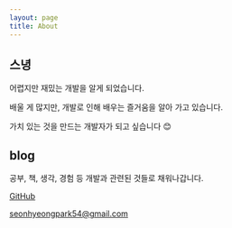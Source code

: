 ```yaml
---
layout: page
title: About
---
```


## 스녕
어렵지만 재밌는 개발을 알게 되었습니다.

배울 게 많지만, 개발로 인해 배우는 즐거움을 알아 가고 있습니다. 

가치 있는 것을 만드는 개발자가 되고 싶습니다 😊


## blog
공부, 책, 생각, 경험 등 개발과 관련된 것들로 채워나갑니다. 

[GitHub](https://github.com/seon54)

<seonhyeongpark54@gmail.com>
